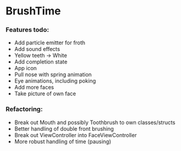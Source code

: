# BrushTime

### Features todo:

- Add particle emitter for froth
- Add sound effects
- Yellow teeth -> White
- Add completion state
- App icon
- Pull nose with spring animation
- Eye animations, including poking
- Add more faces
- Take picture of own face


### Refactoring:

- Break out Mouth and possibly Toothbrush to own classes/structs
- Better handling of double front brushing
- Break out ViewController into FaceViewController
- More robust handling of time (pausing)
